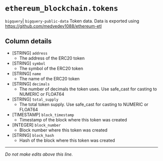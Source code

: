 # `ethereum_blockchain.tokens`
`bigquery`| `bigquery-public-data`
Token data.
Data is exported using https://github.com/medvedev1088/ethereum-etl

## Column details
* [STRING]    `address`
  - The address of the ERC20 token
* [STRING]    `symbol`
  - The symbol of the ERC20 token
* [STRING]    `name`
  - The name of the ERC20 token
* [STRING]    `decimals`
  - The number of decimals the token uses. Use safe_cast for casting to NUMERIC or FLOAT64
* [STRING]    `total_supply`
  - The total token supply. Use safe_cast for casting to NUMERIC or FLOAT64
* [TIMESTAMP] `block_timestamp`
  - Timestamp of the block where this token was created
* [INTEGER]   `block_number`
  - Block number where this token was created
* [STRING]    `block_hash`
  - Hash of the block where this token was created

-------------------------------------------------------------------------------
*Do not make edits above this line.*
